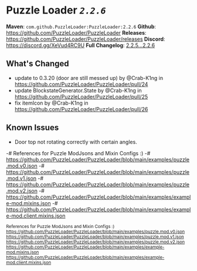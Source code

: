 # Puzzle Loader *`2.2.6`*

**Maven**: `com.github.PuzzleLoader:PuzzleLoader:2.2.6`
**Github**: <https://github.com/PuzzleLoader/PuzzleLoader>
**Releases**: <https://github.com/PuzzleLoader/PuzzleLoader/releases>
**Discord**: <https://discord.gg/XeVud4RC9U>
**Full Changelog**: [2.2.5...2.2.6](<https://github.com/PuzzleLoader/PuzzleLoader/compare/2.2.5...2.2.6>)

## What's Changed
* update to 0.3.20 (door are still messed up) by @Crab-K1ng in https://github.com/PuzzleLoader/PuzzleLoader/pull/24
* update BlockstateGenerator.State by @Crab-K1ng in https://github.com/PuzzleLoader/PuzzleLoader/pull/25
* fix itemIcon by @Crab-K1ng in https://github.com/PuzzleLoader/PuzzleLoader/pull/26

## Known Issues
- Door top not rotating correctly with certain angles.

-# References for Puzzle ModJsons and Mixin Configs :)
-# <https://github.com/PuzzleLoader/PuzzleLoader/blob/main/examples/puzzle.mod.v0.json>
-# <https://github.com/PuzzleLoader/PuzzleLoader/blob/main/examples/puzzle.mod.v1.json>
-# <https://github.com/PuzzleLoader/PuzzleLoader/blob/main/examples/puzzle.mod.v2.json>
-# <https://github.com/PuzzleLoader/PuzzleLoader/blob/main/examples/example-mod.mixins.json>
-# <https://github.com/PuzzleLoader/PuzzleLoader/blob/main/examples/example-mod.client.mixins.json>

<sub>References for Puzzle ModJsons and Mixin Configs :)</sub>
<sub><https://github.com/PuzzleLoader/PuzzleLoader/blob/main/examples/puzzle.mod.v0.json></sub>
<sub><https://github.com/PuzzleLoader/PuzzleLoader/blob/main/examples/puzzle.mod.v1.json></sub>
<sub><https://github.com/PuzzleLoader/PuzzleLoader/blob/main/examples/puzzle.mod.v2.json></sub>
<sub><https://github.com/PuzzleLoader/PuzzleLoader/blob/main/examples/example-mod.mixins.json></sub>
<sub><https://github.com/PuzzleLoader/PuzzleLoader/blob/main/examples/example-mod.client.mixins.json></sub>